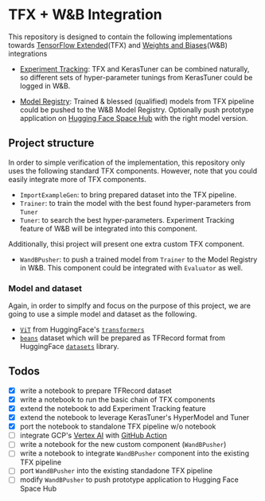 # TFX + W&B Integration

This repository is designed to contain the following implementations towards [TensorFlow Extended](https://www.tensorflow.org/tfx)(TFX) and [Weights and Biases](https://wandb.ai/site)(W&B) integrations

- [Experiment Tracking](https://wandb.ai/site/experiment-tracking): TFX and KerasTuner can be combined naturally, so different sets of hyper-parameter tunings from KerasTuner could be logged in W&B. 

- [Model Registry](https://model-registry.wandb.ai/): Trained & blessed (qualified) models from TFX pipeline could be pushed to the W&B Model Registry. Optionally push prototype application on [Hugging Face Space Hub](https://huggingface.co/docs/hub/spaces-overview) with the right model version.

## Project structure

In order to simple verification of the implementation, this repository only uses the following standard TFX components. However, note that you could easily integrate more of TFX components.

- `ImportExampleGen`: to bring prepared dataset into the TFX pipeline. 
- `Trainer`: to train the model with the best found hyper-parameters from `Tuner`
- `Tuner`: to search the best hyper-parameters. Experiment Tracking feature of W&B will be integrated into this component.

Additionally, thisi project will present one extra custom TFX component.

- `WandBPusher`: to push a trained model from `Trainer` to the Model Registry in W&B. This component could be integrated with `Evaluator` as well. 

### Model and dataset

Again, in order to simplfy and focus on the purpose of this project, we are going to use a simple model and dataset as the following.

- [`ViT`](https://huggingface.co/docs/transformers/model_doc/vit) from HuggingFace's [`transformers`](https://huggingface.co/docs/transformers/index)
- [`beans`](https://huggingface.co/datasets/beans) dataset which will be prepared as TFRecord format from HuggingFace [`datasets`](https://huggingface.co/docs/datasets/index) library.

## Todos

- [X] write a notebook to prepare TFRecord dataset
- [X] write a notebook to run the basic chain of TFX components
- [X] extend the notebook to add Experiment Tracking feature
- [X] extend the notebook to leverage KerasTuner's HyperModel and Tuner
- [X] port the notebook to standalone TFX pipeline w/o notebook
- [ ] integrate GCP's [Vertex AI](https://cloud.google.com/vertex-ai) with [GitHub Action](https://github.com/features/actions)
- [ ] write a notebook for the new custom component (`WandBPusher`)
- [ ] write a notebook to integrate `WandBPusher` component into the existing TFX pipeline
- [ ] port `WandBPusher` into the existing standadone TFX pipeline
- [ ] modify `WandBPusher` to push prototype application to Hugging Face Space Hub
